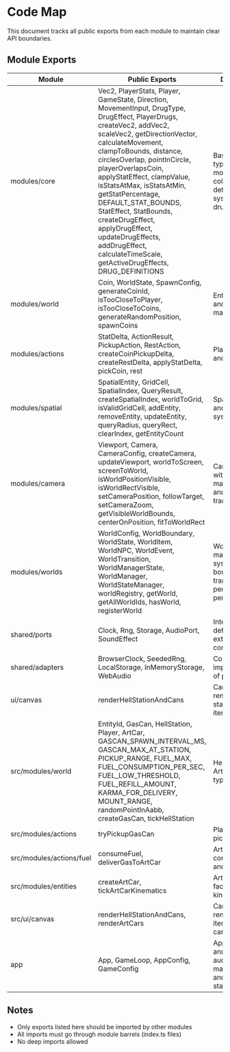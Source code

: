 # Code Map

This document tracks all public exports from each module to maintain clear API boundaries.

## Module Exports

| Module | Public Exports | Description | Added |
|--------|----------------|-------------|-------|
| modules/core | Vec2, PlayerStats, Player, GameState, Direction, MovementInput, DrugType, DrugEffect, PlayerDrugs, createVec2, addVec2, scaleVec2, getDirectionVector, calculateMovement, clampToBounds, distance, circlesOverlap, pointInCircle, playerOverlapsCoin, applyStatEffect, clampValue, isStatsAtMax, isStatsAtMin, getStatPercentage, DEFAULT_STAT_BOUNDS, StatEffect, StatBounds, createDrugEffect, applyDrugEffect, updateDrugEffects, addDrugEffect, calculateTimeScale, getActiveDrugEffects, DRUG_DEFINITIONS | Basic game types, movement logic, collision detection, stats system, and drug effects | Step 1-3, 9 |
| modules/world | Coin, WorldState, SpawnConfig, generateCoinId, isTooCloseToPlayer, isTooCloseToCoins, generateRandomPosition, spawnCoins | Entity spawning and world state management | Step 2 |
| modules/actions | StatDelta, ActionResult, PickupAction, RestAction, createCoinPickupDelta, createRestDelta, applyStatDelta, pickCoin, rest | Player actions and their effects | Step 2 |
| modules/spatial | SpatialEntity, GridCell, SpatialIndex, QueryResult, createSpatialIndex, worldToGrid, isValidGridCell, addEntity, removeEntity, updateEntity, queryRadius, queryRect, clearIndex, getEntityCount | Spatial indexing and culling system | Step 5 |
| modules/camera | Viewport, Camera, CameraConfig, createCamera, updateViewport, worldToScreen, screenToWorld, isWorldPositionVisible, isWorldRectVisible, setCameraPosition, followTarget, setCameraZoom, getVisibleWorldBounds, centerOnPosition, fitToWorldRect | Camera system with viewport management and coordinate transforms | Step 6 |
| modules/worlds | WorldConfig, WorldBoundary, WorldState, WorldItem, WorldNPC, WorldEvent, WorldTransition, WorldManagerState, WorldManager, WorldStateManager, worldRegistry, getWorld, getAllWorldIds, hasWorld, registerWorld | World management system with boundary transitions and per-world persistence | Step 8 |
| shared/ports | Clock, Rng, Storage, AudioPort, SoundEffect | Interface definitions for external concerns | Step 1-7 |
| shared/adapters | BrowserClock, SeededRng, LocalStorage, InMemoryStorage, WebAudio | Concrete implementations of ports | Step 1-7 |
| ui/canvas | renderHellStationAndCans | Canvas rendering for station and items | Step 10 |
| src/modules/world | EntityId, GasCan, HellStation, Player, ArtCar, GASCAN_SPAWN_INTERVAL_MS, GASCAN_MAX_AT_STATION, PICKUP_RANGE, FUEL_MAX, FUEL_CONSUMPTION_PER_SEC, FUEL_LOW_THRESHOLD, FUEL_REFILL_AMOUNT, KARMA_FOR_DELIVERY, MOUNT_RANGE, randomPointInAabb, createGasCan, tickHellStation | Hell Station + Art Car types/config | Step 10-11 |
| src/modules/actions | tryPickupGasCan | Player actions: pickup gas can | Step 10 |
| src/modules/actions/fuel | consumeFuel, deliverGasToArtCar | Art car fuel consumption and delivery | Step 11 |
| src/modules/entities | createArtCar, tickArtCarKinematics | Art car entity factory and kinematics | Step 11 |
| src/ui/canvas | renderHellStationAndCans, renderArtCars | Canvas rendering for items and art cars | Step 10-11 |
| app | App, GameLoop, AppConfig, GameConfig | Application boot and wiring with audio, world management, and enhanced stats integration | Step 1-9 |

## Notes
- Only exports listed here should be imported by other modules
- All imports must go through module barrels (index.ts files)
- No deep imports allowed
